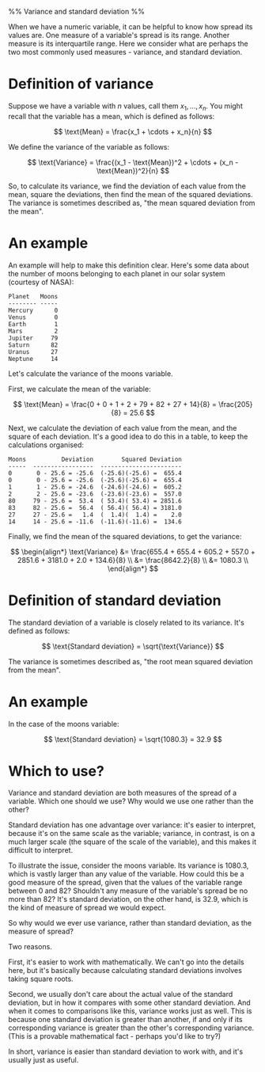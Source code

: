 %% Variance and standard deviation %%

When we have a numeric variable, it can be helpful to know how spread its values are. One measure of a variable's spread is its range. Another measure is its interquartile range. Here we consider what are perhaps the two most commonly used measures - variance, and standard deviation.

# Definition of variance

Suppose we have a variable with $n$ values, call them $x_1, ..., x_n$. You might recall that the variable has a mean, which is defined as follows:

$$ \text{Mean} = \frac{x_1 + \cdots + x_n}{n} $$

We define the variance of the variable as follows:

$$ \text{Variance} = \frac{(x_1 - \text{Mean})^2 + \cdots + (x_n - \text{Mean})^2}{n} $$

So, to calculate its variance, we find the deviation of each value from the mean, square the deviations, then find the mean of the squared deviations. The variance is sometimes described as, "the mean squared deviation from the mean".

# An example

An example will help to make this definition clear. Here's some data about the number of moons belonging to each planet in our solar system (courtesy of NASA):

```
Planet   Moons
-------- -----
Mercury      0
Venus        0
Earth        1
Mars         2
Jupiter     79
Saturn      82
Uranus      27
Neptune     14
```

Let's calculate the variance of the moons variable.

First, we calculate the mean of the variable:

$$ \text{Mean} = \frac{0 + 0 + 1 + 2 + 79 + 82 + 27 + 14}{8} = \frac{205}{8} = 25.6 $$

Next, we calculate the deviation of each value from the mean, and the square of each deviation. It's a good idea to do this in a table, to keep the calculations organised:

```
Moons          Deviation        Squared Deviation
-----  -----------------  -----------------------
0       0 - 25.6 = -25.6  (-25.6)(-25.6) =  655.4
0       0 - 25.6 = -25.6  (-25.6)(-25.6) =  655.4
1       1 - 25.6 = -24.6  (-24.6)(-24.6) =  605.2
2       2 - 25.6 = -23.6  (-23.6)(-23.6) =  557.0
80     79 - 25.6 =  53.4  ( 53.4)( 53.4) = 2851.6
83     82 - 25.6 =  56.4  ( 56.4)( 56.4) = 3181.0
27     27 - 25.6 =   1.4  (  1.4)(  1.4) =    2.0
14     14 - 25.6 = -11.6  (-11.6)(-11.6) =  134.6
```

Finally, we find the mean of the squared deviations, to get the variance:

$$ \begin{align*}
\text{Variance} &= \frac{655.4 + 655.4 + 605.2 + 557.0 + 2851.6 + 3181.0 + 2.0 + 134.6}{8} \\
                &= \frac{8642.2}{8} \\
                &= 1080.3 \\
\end{align*} $$

# Definition of standard deviation

The standard deviation of a variable is closely related to its variance. It's defined as follows:

$$ \text{Standard deviation} = \sqrt{\text{Variance}} $$

The variance is sometimes described as, "the root mean squared deviation from the mean".

# An example

In the case of the moons variable:

$$ \text{Standard deviation} = \sqrt{1080.3} = 32.9 $$

# Which to use?

Variance and standard deviation are both measures of the spread of a variable. Which one should we use? Why would we use one rather than the other? 

Standard deviation has one advantage over variance: it's easier to interpret, because it's on the same scale as the variable; variance, in contrast, is on a much larger scale (the square of the scale of the variable), and this makes it difficult to interpret.

To illustrate the issue, consider the moons variable. Its variance is 1080.3, which is vastly larger than any value of the variable. How could this be a good measure of the spread, given that the values of the variable range between 0 and 82? Shouldn't any measure of the variable's spread be no more than 82? It's standard deviation, on the other hand, is 32.9, which is the kind of measure of spread we would expect.

So why would we ever use variance, rather than standard deviation, as the measure of spread?

Two reasons.

First, it's easier to work with mathematically. We can't go into the details here, but it's basically because calculating standard deviations involves taking square roots.

Second, we usually don't care about the actual value of the standard deviation, but in how it compares with some other standard deviation. And when it comes to comparisons like this, variance works just as well. This is because one standard deviation is greater than another, if and only if its corresponding variance is greater than the other's corresponding variance. (This is a provable mathematical fact - perhaps you'd like to try?)

In short, variance is easier than standard deviation to work with, and it's usually just as useful.